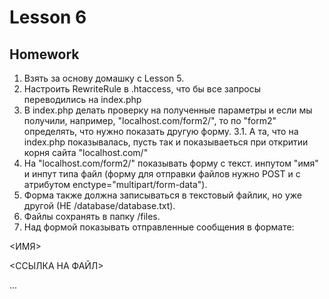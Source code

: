 # Lesson 6

## Homework
1. Взять за основу домашку с Lesson 5.
2. Настроить RewriteRule в .htaccess, что бы все запросы переводились на index.php
3. В index.php делать проверку на полученные параметры и если мы получили, например, "localhost.com/form2/", то по "form2" определять, что нужно показать другую форму. 
3.1. А та, что на index.php показывалась, пусть так и показываеться при откритии корня сайта "localhost.com/"
4. На "localhost.com/form2/" показывать форму с текст. инпутом "имя" и инпут типа файл (форму для отправки файлов нужно POST и с атрибутом enctype="multipart/form-data").
5. Форма также должна записываться в текстовый файлик, но уже другой (НЕ /database/database.txt).
6. Файлы сохранять в папку /files.
7. Над формой показывать отправленные сообщения в формате:

<ИМЯ>

<ССЫЛКА НА ФАЙЛ>

...
